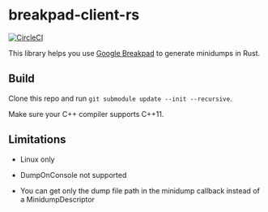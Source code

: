 # breakpad-client-rs

[![CircleCI](https://circleci.com/gh/sticnarf/breakpad-client-rs.svg?style=svg)](https://circleci.com/gh/sticnarf/breakpad-client-rs)

This library helps you use [Google Breakpad](https://chromium.googlesource.com/breakpad/breakpad/)
to generate minidumps in Rust.

## Build

Clone this repo and run `git submodule update --init --recursive`.

Make sure your C++ compiler supports C++11.

## Limitations

* Linux only

* DumpOnConsole not supported

* You can get only the dump file path in the minidump callback
  instead of a MinidumpDescriptor
